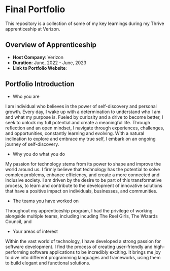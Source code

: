 # Final Portfolio

This repository is a collection of some of my key learnings during my Thrive apprenticeship at Verizon.


## Overview of Apprenticeship
- **Host Company**: Verizon
- **Duration**: June, 2022 - June, 2023
- **Link to Portfolio Website**: 

## Portfolio Introduction
- Who you are

I am individual who believes in the power of self-discovery and personal growth. Every day, I wake up with a determination to understand who I am and what my purpose is. Fueled by curiosity and a drive to become better, I seek to unlock my full potential and create a meaningful life. Through reflection and an open mindset, I navigate through experiences, challenges, and opportunities, constantly learning and evolving. With a natural inclination to explore and embrace my true self, I embark on an ongoing journey of self-discovery.

- Why you do what you do

My passion for technology stems from its power to shape and improve the world around us. I firmly believe that technology has the potential to solve complex problems, enhance efficiency, and create a more connected and inclusive society. I am driven by the desire to be part of this transformative process, to learn and contribute to the development of innovative solutions that have a positive impact on individuals, businesses, and communities.


- The teams you have worked on

Throughout my apprenticeship program, I had the privilege of working alongside multiple teams, including incuding The Reel Girls, The Wizards Council, and 

- Your areas of interest

Within the vast world of technology, I have developed a strong passion for software development. I find the process of creating user-friendly and high-performing software applications to be incredibly exciting. It brings me joy to dive into different programming languages and frameworks, using them to build elegant and functional solutions.
